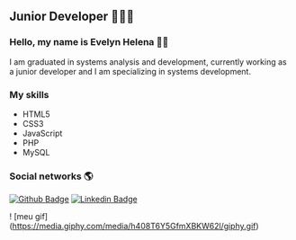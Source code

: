 ## Junior Developer 👩🏽‍💻
### Hello, my name is Evelyn Helena 👩🏽‍
I am graduated in systems analysis and development, currently working as a junior developer and I am specializing in systems development.

### My skills
*   HTML5
*   CSS3
*   JavaScript
*   PHP
*   MySQL

### Social networks :earth_americas:
[![Github Badge](https://img.shields.io/badge/-Github-000?style=flat-square&logo=Github&logoColor=white&link=https://github.com/evelynhelena)](https://github.com/evelynhelena)
[![Linkedin Badge](https://img.shields.io/badge/-LinkedIn-blue?style=flat-square&logo=Linkedin&logoColor=white&link=http://www.linkedin.com/in/evelyn-helena)](http://www.linkedin.com/in/evelyn-helena)

! [meu gif] (https://media.giphy.com/media/h408T6Y5GfmXBKW62l/giphy.gif)
